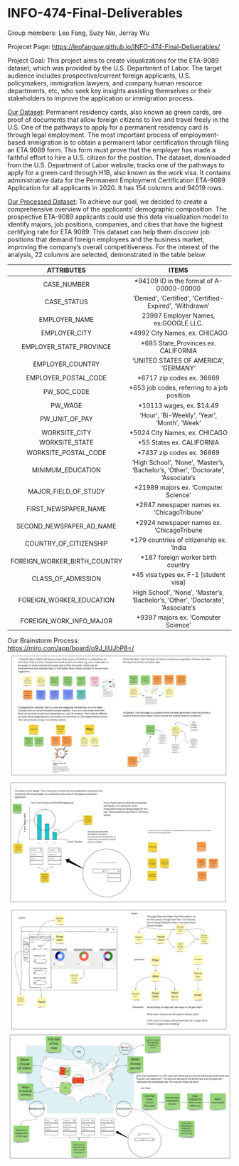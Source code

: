 # INFO-474-Final-Deliverables
 
Group members: Leo Fang, Suzy Nie, Jerray Wu

Projecet Page: https://leofanguw.github.io/INFO-474-Final-Deliverables/
 
Project Goal: This project aims to create visualizations for the ETA-9089 dataset, which was provided by the U.S. Department of Labor. The target audience includes prospective/current foreign applicants, U.S. policymakers, immigration lawyers, and company human resource departments, etc, who seek key insights assisting themselves or their stakeholders to improve the application or immigration process.
 
[Our Dataset](./ETA_9089.csv): Permanent residency cards, also known as green cards, are proof of documents that allow foreign citizens to live and travel freely in the U.S. One of the pathways to apply for a permanent residency card is through legal employment. The most important process of employment-based immigration is to obtain a permanent labor certification through filing an ETA 9089 form. This form must prove that the employer has made a faithful effort to hire a U.S. citizen for the position. The dataset, downloaded from the U.S. Department of Labor website, tracks one of the pathways to apply for a green card through H1B, also known as the work visa. It contains administrative data for the Permanent Employment Certification ETA-9089 Application for all applicants in 2020. It has 154 columns and 94019 rows.
 
[Our Processed Dataset](./dataset.CSV): To achieve our goal, we decided to create a comprehensive overview of the applicants’ demographic composition. The prospective ETA-9089 applicants could use this data visualization model to identify majors, job positions, companies, and cities that have the highest certifying rate for ETA 9089. This dataset can help them discover job positions that demand foreign employees and the business market, improving the company’s overall competitiveness. For the interest of the analysis, 22 columns are selected, demonstrated in the table below:
 
| ATTRIBUTES | ITEMS |
|  :----:  | :----:  |
| CASE_NUMBER  | *94109 ID in the format of A-00000-00000 |
| CASE_STATUS  | ‘Denied’, ‘Certified’, ‘Certified-Expired’, ‘Withdrawn’ |
| EMPLOYER_NAME  | 23997 Employer Names, ex.GOOGLE LLC.  |
| EMPLOYER_CITY  | *4992 City Names, ex. CHICAGO |
| EMPLOYER_STATE_PROVINCE  | *685 State_Provinces ex. CALIFORNIA |
| EMPLOYER_COUNTRY  | ‘UNITED STATES OF AMERICA’, ‘GERMANY’ |
| EMPLOYER_POSTAL_CODE  | *6717 zip codes ex. 36869 |
| PW_SOC_CODE  | *653 job codes, referring to a job position |
| PW_WAGE  | *10113 wages, ex. $14.49 |
| PW_UNIT_OF_PAY  | ‘Hour’, ‘Bi-Weekly’, ‘Year’, ‘Month’, ‘Week’ |
| WORKSITE_CITY  | *5024 City Names, ex. CHICAGO |
| WORKSITE_STATE  | *55 States ex. CALIFORNIA |
| WORKSITE_POSTAL_CODE  | *7437 zip codes ex. 36869 |
| MINIMUM_EDUCATION  | ‘High School’, ‘None’, ‘Master’s, ‘Bachelor’s, ‘Other’, ‘Doctorate’, ‘Associate’s |
| MAJOR_FIELD_OF_STUDY  | *21989 majors ex. ‘Computer Science’ |
| FIRST_NEWSPAPER_NAME  | *2847 newspaper names ex. ‘ChicagoTribune’ |
| SECOND_NEWSPAPER_AD_NAME  | *2924 newspaper names ex. ‘ChicagoTribune |
| COUNTRY_OF_CITIZENSHIP  | *179 countries of citizenship ex. ‘India |
| FOREIGN_WORKER_BIRTH_COUNTRY  | *187 foreign worker birth country |
| CLASS_OF_ADMISSION  | *45 visa types ex. F-1 [student visa] |
| FOREIGN_WORKER_EDUCATION  | High School’, ‘None’, ‘Master’s, ‘Bachelor’s, ‘Other’, ‘Doctorate’, ‘Associate’s |
| FOREIGN_WORK_INFO_MAJOR  | *9397 majors ex. ‘Computer Science’ |

Our Brainstorm Process: <br>
https://miro.com/app/board/o9J_liUJhP8=/
![Initial Brainstorm](./Brainstorm/1.jpg)
![Histogram](./Brainstorm/2.jpg)
![Pie Chart](./Brainstorm/3.jpg)
![Map](./Brainstorm/4.jpg)